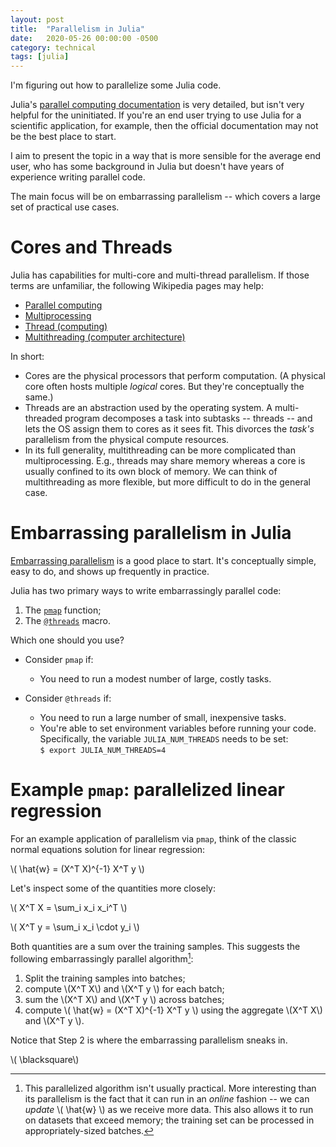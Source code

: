```yaml
---
layout: post
title:  "Parallelism in Julia"
date:   2020-05-26 00:00:00 -0500
category: technical
tags: [julia] 
---
```


I'm figuring out how to parallelize some Julia code.

Julia's [parallel computing documentation](https://docs.julialang.org/en/v1/manual/parallel-computing/) is very detailed, but isn't very helpful for the uninitiated.
If you're an end user trying to use Julia for a scientific application, for example, then the official documentation may not be the best place to start.

I aim to present the topic in a way that is more sensible for the average end user, who has some background in Julia but doesn't have years of experience writing parallel code.

The main focus will be on embarrassing parallelism -- which covers a large set of practical use cases.

# Cores and Threads

Julia has capabilities for multi-core and multi-thread parallelism.
If those terms are unfamiliar, the following Wikipedia pages may help:

* [Parallel computing](https://en.wikipedia.org/wiki/Parallel_computing)
* [Multiprocessing](https://en.wikipedia.org/wiki/Multithreading_(computer_architecture))
* [Thread (computing)](https://en.wikipedia.org/wiki/Thread_(computing))
* [Multithreading (computer architecture)](https://en.wikipedia.org/wiki/Multithreading_(computer_architecture))

In short: 

* Cores are the physical processors that perform computation.
  (A physical core often hosts multiple _logical_ cores. But they're conceptually the same.)
* Threads are an abstraction used by the operating system.
  A multi-threaded program decomposes a task into subtasks -- threads -- and lets the OS assign them to cores as it sees fit.
  This divorces the _task's_ parallelism from the physical compute resources.
* In its full generality, multithreading can be more complicated than multiprocessing.
  E.g., threads may share memory whereas a core is usually confined to its own block of memory.
  We can think of multithreading as more flexible, but more difficult to do in the general case.

# Embarrassing parallelism in Julia

[Embarrassing parallelism](https://en.wikipedia.org/wiki/Parallel_computing#Fine-grained,_coarse-grained,_and_embarrassing_parallelism) is a good place to start.
It's conceptually simple, easy to do, and shows up frequently in practice.

Julia has two primary ways to write embarrassingly parallel code:

1. The [`pmap`](https://docs.julialang.org/en/v1/stdlib/Distributed/#Distributed.pmap) function;
2. The [`@threads`](https://docs.julialang.org/en/v1/base/multi-threading/#Base.Threads.@threads) macro.

Which one should you use?

* Consider `pmap` if:
    - You need to run a modest number of large, costly tasks.

* Consider `@threads` if:
    - You need to run a large number of small, inexpensive tasks.
    - You're able to set environment variables before running your code.
      Specifically, the variable `JULIA_NUM_THREADS` needs to be set:  
      `$ export JULIA_NUM_THREADS=4`

# Example `pmap`: parallelized linear regression

For an example application of parallelism via `pmap`, think of the classic normal equations solution for linear regression:

\\( \hat{w} = (X^T X)^{-1} X^T y \\)

Let's inspect some of the quantities more closely:

\\( X^T X = \sum_i x_i x_i^T \\)

\\( X^T y = \sum_i x_i \cdot y_i \\)

Both quantities are a sum over the training samples.
This suggests the following embarrassingly parallel algorithm[^1]:

1. Split the training samples into batches;
2. compute \\(X^T X\\) and \\(X^T y \\) for each batch;
3. sum the \\(X^T X\\) and \\(X^T y \\) across batches;
4. compute \\( \hat{w} = (X^T X)^{-1} X^T y \\) using the aggregate \\(X^T X\\) and \\(X^T y \\).

Notice that Step 2 is where the embarrassing parallelism sneaks in.

\\( \blacksquare\\)  

[^1]: This parallelized algorithm isn't usually practical.
      More interesting than its parallelism is 
      the fact that it can run in an _online_ fashion -- we can
      _update_ \\( \hat{w} \\) as we receive more data.
      This also allows it to run on datasets that exceed memory;
      the training set can be processed in appropriately-sized batches.

